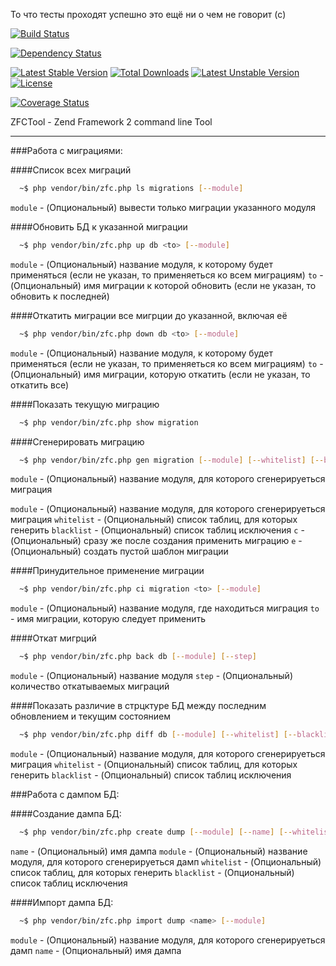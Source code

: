 То что тесты проходят успешно это ещё ни о чем не говорит (c)

[![Build Status](https://travis-ci.org/naxel/ZFCTool.png?branch=master)](https://travis-ci.org/naxel/ZFCTool)

[![Dependency Status](https://www.versioneye.com/user/projects/5320a03fec1375be8b00034d/badge.png)](https://www.versioneye.com/user/projects/5320a03fec1375be8b00034d)

[![Latest Stable Version](https://poser.pugx.org/naxel/zfctool/v/stable.png)](https://packagist.org/packages/naxel/zfctool)
[![Total Downloads](https://poser.pugx.org/naxel/zfctool/downloads.png)](https://packagist.org/packages/naxel/zfctool)
[![Latest Unstable Version](https://poser.pugx.org/naxel/zfctool/v/unstable.png)](https://packagist.org/packages/naxel/zfctool)
[![License](https://poser.pugx.org/naxel/zfctool/license.png)](https://packagist.org/packages/naxel/zfctool)

[![Coverage Status](https://coveralls.io/repos/naxel/ZFCTool/badge.png?branch=master)](https://coveralls.io/r/naxel/ZFCTool?branch=master)

ZFCTool - Zend Framework 2 command line Tool

------------------------------------------------------------------------------------------------------------

###Работа с миграциями:

####Список всех миграций

```bash
  ~$ php vendor/bin/zfc.php ls migrations [--module]
```
`module`  - (Опциональный) вывести только миграции указанного модуля


####Обновить БД к указанной миграции

```bash
  ~$ php vendor/bin/zfc.php up db <to> [--module]
```
`module`  - (Опциональный) название модуля, к которому будет применяться (если не указан, то применяеться ко всем миграциям)
`to`  - (Опциональный) имя миграции к которой обновить (если не указан, то обновить к последней)


####Откатить миграции все мигрции до указанной, включая её

```bash
  ~$ php vendor/bin/zfc.php down db <to> [--module]
```
`module`  - (Опциональный) название модуля, к которому будет применяться (если не указан, то применяеться ко всем миграциям)
`to`  - (Опциональный) имя миграции, которую откатить (если не указан, то откатить все)
  
  
  
####Показать текущую миграцию
```bash
  ~$ php vendor/bin/zfc.php show migration
```

####Сгенерировать миграцию

```bash
  ~$ php vendor/bin/zfc.php gen migration [--module] [--whitelist] [--blacklist] [-c] [-e]
```
`module`  - (Опциональный) название модуля, для которого сгенерируеться миграция

`module`  - (Опциональный) название модуля, для которого сгенерируеться миграция
`whitelist`  - (Опциональный) список таблиц, для которых генерить
`blacklist`  - (Опциональный) список таблиц исключения
`c`  - (Опциональный) сразу же после создания применить миграцию
`e`  - (Опциональный) создать пустой шаблон миграции


####Принудительное применение миграции

```bash
  ~$ php vendor/bin/zfc.php ci migration <to> [--module]
```
`module`  - (Опциональный) название модуля, где находиться миграция
`to`  - имя миграции, которую следует применить


####Откат мигрций
```bash
  ~$ php vendor/bin/zfc.php back db [--module] [--step]
```

`module`  - (Опциональный) название модуля
`step`  - (Опциональный) количество откатываемых миграций


####Показать различие в стрцктуре БД между последним обновлением и текущим состоянием
```bash
  ~$ php vendor/bin/zfc.php diff db [--module] [--whitelist] [--blacklist]
```

`module`  - (Опциональный) название модуля, для которого сгенерируеться миграция
`whitelist`  - (Опциональный) список таблиц, для которых генерить
`blacklist`  - (Опциональный) список таблиц исключения


###Работа с дампом БД:

####Создание дампа БД:

```bash
  ~$ php vendor/bin/zfc.php create dump [--module] [--name] [--whitelist] [--blacklist]
```

`name`  - (Опциональный) имя дампа
`module`  - (Опциональный) название модуля, для которого сгенерируеться дамп
`whitelist`  - (Опциональный) список таблиц, для которых генерить
`blacklist`  - (Опциональный) список таблиц исключения

####Импорт дампа БД:
```bash
  ~$ php vendor/bin/zfc.php import dump <name> [--module]
```

`module`  - (Опциональный) название модуля, для которого сгенерируеться дамп
`name`  - (Опциональный) имя дампа
